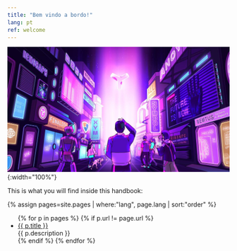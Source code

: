 ```yaml
---
title: "Bem vindo a bordo!"
lang: pt
ref: welcome
---
```


![Welcome](../images/welcome.jpg){:width="100%"}

This is what you will find inside this handbook:

<!--
List all pages in the site which match the language of THIS page, sorted
by their "order" property, excluding THIS page.
 -->
{% assign pages=site.pages | where:"lang", page.lang | sort:"order" %}
<ul>
{% for p in pages %}
    {% if p.url != page.url %}
        <li>
            <a href="{{ p.url }}">{{ p.title }}</a><br/>
            {{ p.description }}
        </li>
    {% endif %}
{% endfor %}
</ul>
